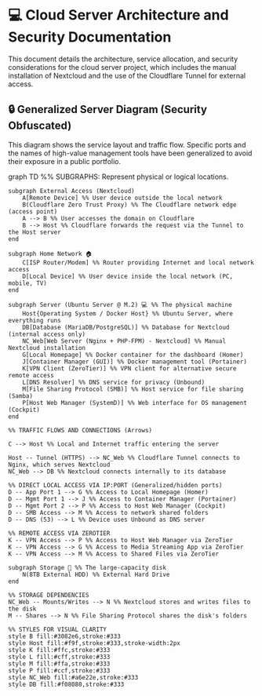# 💻 Cloud Server Architecture and Security Documentation

This document details the architecture, service allocation, and security considerations for the cloud server project, which includes the manual installation of Nextcloud and the use of the Cloudflare Tunnel for external access.

## 🔒 Generalized Server Diagram (Security Obfuscated)

This diagram shows the service layout and traffic flow. Specific ports and the names of high-value management tools have been generalized to avoid their exposure in a public portfolio.

graph TD
    %% SUBGRAPHS: Represent physical or logical locations.

    subgraph External Access (Nextcloud)
        A[Remote Device] %% User device outside the local network
        B(Cloudflare Zero Trust Proxy) %% The Cloudflare network edge (access point)
        A --> B %% User accesses the domain on Cloudflare
        B --> Host %% Cloudflare forwards the request via the Tunnel to the Host server
    end
    
    subgraph Home Network 🏠
        C[ISP Router/Modem] %% Router providing Internet and local network access
        D[Local Device] %% User device inside the local network (PC, mobile, TV)
    end
    
    subgraph Server (Ubuntu Server @ M.2) 💻 %% The physical machine
        Host{Operating System / Docker Host} %% Ubuntu Server, where everything runs
        DB[Database (MariaDB/PostgreSQL)] %% Database for Nextcloud (internal access only)
        NC_Web[Web Server (Nginx + PHP-FPM) - Nextcloud] %% Manual Nextcloud installation
        G[Local Homepage] %% Docker container for the dashboard (Homer)
        J[Container Manager (GUI)] %% Docker management tool (Portainer)
        K[VPN Client (ZeroTier)] %% VPN client for alternative secure remote access
        L[DNS Resolver] %% DNS service for privacy (Unbound)
        M[File Sharing Protocol (SMB)] %% Host service for file sharing (Samba)
        P[Host Web Manager (SystemD)] %% Web interface for OS management (Cockpit)
    end
    
    %% TRAFFIC FLOWS AND CONNECTIONS (Arrows)

    C --> Host %% Local and Internet traffic entering the server
    
    Host -- Tunnel (HTTPS) --> NC_Web %% Cloudflare Tunnel connects to Nginx, which serves Nextcloud
    NC_Web --> DB %% Nextcloud connects internally to its database
    
    %% DIRECT LOCAL ACCESS VIA IP:PORT (Generalized/hidden ports)
    D -- App Port 1 --> G %% Access to Local Homepage (Homer)
    D -- Mgmt Port 1 --> J %% Access to Container Manager (Portainer)
    D -- Mgmt Port 2 --> P %% Access to Host Web Manager (Cockpit)
    D -- SMB Access --> M %% Access to network shared folders
    D -- DNS (53) --> L %% Device uses Unbound as DNS server

    %% REMOTE ACCESS VIA ZEROTIER
    K -- VPN Access --> P %% Access to Host Web Manager via ZeroTier
    K -- VPN Access --> G %% Access to Media Streaming App via ZeroTier
    K -- VPN Access --> M %% Access to Shared Files via ZeroTier
    
    subgraph Storage 💾 %% The large-capacity disk
        N(8TB External HDD) %% External Hard Drive
    end
    
    %% STORAGE DEPENDENCIES
    NC_Web -- Mounts/Writes --> N %% Nextcloud stores and writes files to the disk
    M -- Shares --> N %% File Sharing Protocol shares the disk's folders
    
    %% STYLES FOR VISUAL CLARITY
    style B fill:#3082e6,stroke:#333
    style Host fill:#f9f,stroke:#333,stroke-width:2px
    style K fill:#ffc,stroke:#333
    style L fill:#cff,stroke:#333
    style M fill:#ffa,stroke:#333
    style P fill:#ccf,stroke:#333
    style NC_Web fill:#a6e22e,stroke:#333
    style DB fill:#f08080,stroke:#333